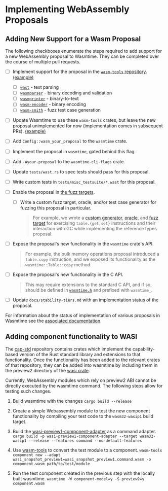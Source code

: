 # Implementing WebAssembly Proposals

## Adding New Support for a Wasm Proposal

The following checkboxes enumerate the steps required to add support for a new
WebAssembly proposal to Wasmtime. They can be completed over the course of
multiple pull requests.

* [ ] Implement support for the proposal in the [`wasm-tools` repository].
  [(example)](https://github.com/bytecodealliance/wasm-tools/pull/1853)
  * [ ] [`wast`] - text parsing
  * [ ] [`wasmparser`] - binary decoding and validation
  * [ ] [`wasmprinter`] - binary-to-text
  * [ ] [`wasm-encoder`] - binary encoding
  * [ ] [`wasm-smith`] - fuzz test case generation
* [ ] Update Wasmtime to use these `wasm-tools` crates, but leave the new
  proposal unimplemented for now (implementation comes in subsequent PRs).
  [(example)](https://github.com/bytecodealliance/wasmtime/pull/9399)
* [ ] Add `Config::wasm_your_proposal` to the `wasmtime` crate.
* [ ] Implement the proposal in `wasmtime`, gated behind this flag.
* [ ] Add `-Wyour-proposal` to the `wasmtime-cli-flags` crate.
* [ ] Update `tests/wast.rs` to spec tests should pass for this proposal.
* [ ] Write custom tests in `tests/misc_testsuite/*.wast` for this proposal.
* [ ] Enable the proposal in [the fuzz targets](./contributing-fuzzing.html).
  * [ ] Write a custom fuzz target, oracle, and/or test
    case generator for fuzzing this proposal in particular.

    > For example, we wrote a [custom
    > generator](https://github.com/bytecodealliance/wasmtime/blob/c7cd70fcec3eee66c9d7b5aa6fb4580d5a802218/crates/fuzzing/src/generators/table_ops.rs),
    > [oracle](https://github.com/bytecodealliance/wasmtime/blob/c7cd70fcec3eee66c9d7b5aa6fb4580d5a802218/crates/fuzzing/src/oracles.rs#L417-L467),
    > and [fuzz
    > target](https://github.com/bytecodealliance/wasmtime/blob/c7cd70fcec3eee66c9d7b5aa6fb4580d5a802218/fuzz/fuzz_targets/table_ops.rs)
    > for exercising `table.{get,set}` instructions and their interaction with
    > GC while implementing the reference types proposal.
* [ ] Expose the proposal's new functionality in the `wasmtime` crate's API.

  > For example, the bulk memory operations proposal introduced a `table.copy`
  > instruction, and we exposed its functionality as the `wasmtime::Table::copy`
  > method.
* [ ] Expose the proposal's new functionality in the C API.

  > This may require extensions to the standard C API, and if so, should be
  > defined in
  > [`wasmtime.h`](https://github.com/bytecodealliance/wasmtime/blob/c7cd70fcec3eee66c9d7b5aa6fb4580d5a802218/crates/c-api/include/wasmtime.h)
  > and prefixed with `wasmtime_`.
* [ ] Update `docs/stability-tiers.md` with an implementation status of the
  proposal.


[`wasm-tools` repository]: https://github.com/bytecodealliance/wasm-tools
[`wasmparser`]: https://github.com/bytecodealliance/wasm-tools/tree/main/crates/wasmparser
[`wast`]: https://github.com/bytecodealliance/wasm-tools/tree/main/crates/wast
[`wasmprinter`]: https://github.com/bytecodealliance/wasm-tools/tree/main/crates/wasmprinter
[`wasm-encoder`]: https://github.com/bytecodealliance/wasm-tools/tree/main/crates/wasm-encoder
[`wasm-smith`]: https://github.com/bytecodealliance/wasm-tools/tree/main/crates/wasm-smith

For information about the status of implementation of various proposals in
Wasmtime see the [associated documentation](./stability-wasm-proposals.md).

## Adding component functionality to WASI
The [cap-std](https://github.com/bytecodealliance/cap-std) repository contains
crates which implement the capability-based version of the Rust standard library
and extensions to that functionality. Once the functionality has been added to
the relevant crates of that repository, they can be added into wasmtime by
including them in the preview2 directory of the [wasi crate](https://github.com/bytecodealliance/wasmtime/tree/main/crates/wasi).

Currently, WebAssembly modules which rely on preview2 ABI cannot be directly
executed by the wasmtime command. The following steps allow for testing such
changes.

1. Build wasmtime with the changes `cargo build --release`

2. Create a simple Webassembly module to test the new component functionality by
compiling your test code to the `wasm32-wasip1` build target.

3. Build the [wasi-preview1-component-adapter](https://github.com/bytecodealliance/wasmtime/tree/main/crates/wasi-preview1-component-adapter)
as a command adapter. `cargo build -p wasi-preview1-component-adapter --target
wasm32-wasip1 --release --features command --no-default-features`

4. Use [wasm-tools](https://github.com/bytecodealliance/wasm-tools) to convert
the test module to a component. `wasm-tools component new --adapt
wasi_snapshot_preview1=wasi_snapshot_preview1.command.wasm -o component.wasm
path/to/test/module`

5. Run the test component created in the previous step with the locally built
wasmtime. `wasmtime -W component-model=y -S preview2=y component.wasm`
